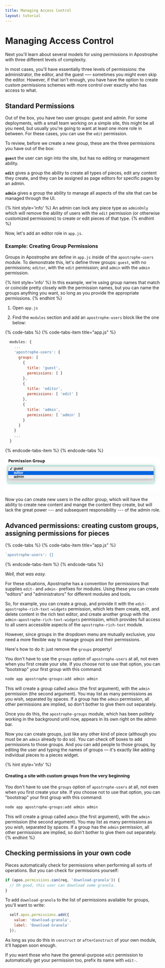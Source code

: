 ```yaml
---
title: Managing Access Control
layout: tutorial
---
```


# Managing Access Control

Next you'll learn about several models for using permissions in Apostrophe with three different levels of complexity.

In most cases, you'll have essentially three levels of permissions: the administrator, the editor, and the guest ––– sometimes you might even skip the editor. However, if that isn't enough, you have have the option to create custom permissions schemes with more control over exactly who has access to what.

## Standard Permissions

Out of the box, you have two user groups: guest and admin. For some deployments, with a small team working on a simple site, this might be all you need, but usually you're going to want at least one more role in between. For these cases, you can use the `edit` permission.

To review, before we create a new group, these are the three permissions you have out of the box:

**`guest`** the user can sign into the site, but has no editing or management ability.

**`edit`** gives a group the ability to create all types of pieces, edit any content they create, and they can be assigned as page editors for specific pages by an admin.

**`admin`** gives a group the ability to manage all aspects of the site that can be managed through the UI.

{% hint style='info' %}
An admin can lock any piece type as `adminOnly` which will remove the ability of users with the `edit` permission (or otherwise customized permissions) to create or edit pieces of that type.
{% endhint %}

Now, let's add an editor role in `app.js`.

### Example: Creating Group Permissions

Groups in Apostrophe are define in `app.js` inside of the `apostrophe-users` module. To demonstrate this, let's define three groups: `guest`, with no permissions; `editor`, with the `edit` permission; and `admin` with the `admin` permission.

{% hint style='info' %}
In this example, we're using group names that match or coincide pretty closely with the permission names, but you can name the groups anything you want, so long as you provide the appropriate permissions.
{% endhint %}

1. Open `app.js`

2. Find the `modules` section and add an `apostrophe-users` block like the one below:

{% code-tabs %}
{% code-tabs-item title="app.js" %}
```javascript
  modules: {
  	...
    'apostrophe-users': {
      groups: [
        {
          title: 'guest',
          permissions: [ ]
        },
        {
          title: 'editor',
          permissions: [ 'edit' ]
        },
        {
          title: 'admin',
          permissions: [ 'admin' ]
        }
      ]
    }
    ...
  }
```
{% endcode-tabs-item %}
{% endcode-tabs %}

![](/.gitbook/assets/user-add-editor.png)

Now you can create new users in the *editor* group, which will have the ability to create new content and mange the content they create, but will lack the great power --- and subsequent responsibility --- of the admin role.

## Advanced permissions: creating custom groups, assigning permissions for pieces

{% code-tabs %}
{% code-tabs-item title="app.js" %}
```javascript
`apostrophe-users': {}
```
{% endcode-tabs-item %}
{% endcode-tabs %}

*Well, that was easy.*


For these situations, Apostrophe has a convention for permissions that supplies `edit-` and `admin-` prefixes for modules. Using these you can create "editors" and "administrators" for different modules and tools.

So, for example, you can create a group, and provide it with the `edit-apostrophe-rich-text-widgets` permission, which lets them create, edit, and delete content in the rich text editor, and create another group with the `admin-apostrophe-rich-text-widgets` permission, which provides full access to all users accessible aspects of the `apostrophe-rich-text` module.



However, since groups in the dropdown menu are mutually exclusive, you need a more flexible way to manage groups and their permissions.

Here's how to do it: just remove the `groups` property!

You don't have to use the `groups` option of `apostrophe-users` at all, not even when you first create your site. If you choose not to use that option, you can "bootstrap" your first group with this command:

```bash
node app apostrophe-groups:add admin admin
```

This will create a group called `admin` (the first argument), with the `admin` permission (the second argument). You may list as many permissions as you wish, separated by spaces. If a group has the `admin` permission, all other permissions are implied, so don't bother to give them out separately.

Once you do this, the `apostrophe-groups` module, which has been politely working in the background until now, appears in its own right on the admin bar.

Now you can create groups, just like any other kind of piece (although you must be an `admin` already to do so). You can check off boxes to add permissions to those groups. And you can add people to those groups, by editing the user and typing the names of groups — it's exactly like adding individual pieces to a pieces widget.

{% hint style='info' %}
#### Creating a site with custom groups from the very beginning

You don't have to use the `groups` option of `apostrophe-users` at all, not even when you first create your site. If you choose not to use that option, you can "bootstrap" your first group with this command:

```bash
node app apostrophe-groups:add admin admin
```

This will create a group called `admin` (the first argument), with the `admin` permission (the second argument). You may list as many permissions as you wish, separated by spaces. If a group has the `admin` permission, all other permissions are implied, so don't bother to give them out separately.
{% endhint %}

## Checking permissions in your own code

Pieces automatically check for permissions when performing all sorts of operations. But you can check for permissions yourself:

```javascript
if (apos.permissions.can(req, 'download-granola')) {
  // Oh good, this user can download some granola.
}
```

To add `download-granola` to the list of permissions available for groups, you'll want to write:

```javascript
  self.apos.permissions.add({
    value: 'download-granola',
    label: 'Download Granola'
  });
```

As long as you do this in `construct` or `afterConstruct` of your own module, it'll happen soon enough.

If you want those who have the general-purpose `edit` permission to automatically get your permission too, prefix its name with `edit-`.